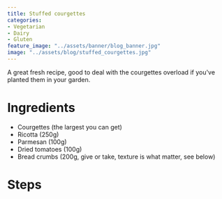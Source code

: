 ```yaml
---
title: Stuffed courgettes
categories:
- Vegetarian
- Dairy
- Gluten
feature_image: "../assets/banner/blog_banner.jpg"
image: "../assets/blog/stuffed_courgettes.jpg"
---
```


A great fresh recipe, good to deal with the courgettes overload if you've planted them in your garden.

<!-- more -->

# Ingredients
- Courgettes (the largest you can get)
- Ricotta (250g)
- Parmesan (100g)
- Dried tomatoes (100g)
- Bread crumbs (200g, give or take, texture is what matter, see below)

# Steps
